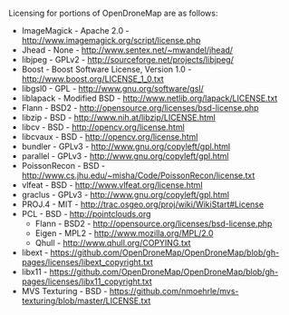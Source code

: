 Licensing for portions of OpenDroneMap are as follows:
* ImageMagick - Apache 2.0 - http://www.imagemagick.org/script/license.php
* Jhead - None - http://www.sentex.net/~mwandel/jhead/
* libjpeg - GPLv2 - http://sourceforge.net/projects/libjpeg/
* Boost - Boost Software License, Version 1.0 - http://www.boost.org/LICENSE_1_0.txt
* libgsl0 - GPL - http://www.gnu.org/software/gsl/
* liblapack - Modified BSD - http://www.netlib.org/lapack/LICENSE.txt
* Flann - BSD2 - http://opensource.org/licenses/bsd-license.php
* libzip - BSD - http://www.nih.at/libzip/LICENSE.html
* libcv - BSD - http://opencv.org/license.html
* libcvaux - BSD - http://opencv.org/license.html
* bundler - GPLv3 - http://www.gnu.org/copyleft/gpl.html
* parallel  - GPLv3 - http://www.gnu.org/copyleft/gpl.html
* PoissonRecon - BSD - http://www.cs.jhu.edu/~misha/Code/PoissonRecon/license.txt
* vlfeat - BSD - http://www.vlfeat.org/license.html
* graclus - GPLv3 - http://www.gnu.org/copyleft/gpl.html
* PROJ.4 - MIT - http://trac.osgeo.org/proj/wiki/WikiStart#License
* PCL - BSD - http://pointclouds.org
  * Flann - BSD2 - http://opensource.org/licenses/bsd-license.php
  * Eigen - MPL2 - http://www.mozilla.org/MPL/2.0
  * Qhull - http://www.qhull.org/COPYING.txt
* libext - https://github.com/OpenDroneMap/OpenDroneMap/blob/gh-pages/licenses/libext_copyright.txt
* libx11 - https://github.com/OpenDroneMap/OpenDroneMap/blob/gh-pages/licenses/libx11_copyright.txt
* MVS Texturing - BSD - https://github.com/nmoehrle/mvs-texturing/blob/master/LICENSE.txt
